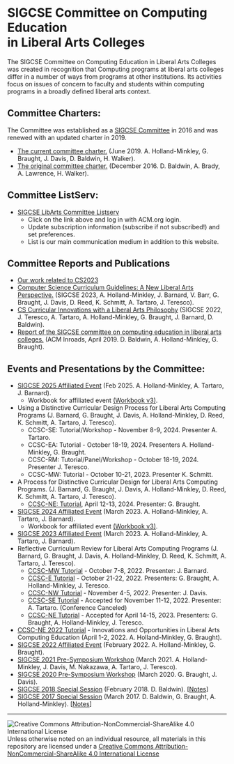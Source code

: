 # SIGCSE Committee on Computing Education<br>in Liberal Arts Colleges

The SIGCSE Committee on Computing Education in Liberal Arts Colleges was created in recognition that Computing programs at liberal arts colleges differ in a number of ways from programs at other institutions. Its activities focus on issues of concern to faculty and students within computing programs in a broadly defined liberal arts context.

## Committee Charters:

The Committee was established as a [SIGCSE Committee](https://sigcse.org/programs/committees/) in 2016 and was renewed with an updated charter in 2019.
* [The current committee charter.](https://sigcse.org/files/documents/pdfs/SIGCSECommitteeReports/Liberal%20Arts%20Computing%20Education%20Committee%20Charter%202019.pdf) (June 2019. A. Holland-Minkley, G. Braught, J. Davis, D. Baldwin, H. Walker).
* [The original committee charter.](https://sigcse.org/programs/committees/liberal.html) (December 2016. D. Baldwin, A. Brady, A. Lawrence, H. Walker).

## Committee ListServ:

- [SIGCSE LibArts Committee Listserv](https://listserv.acm.org/SCRIPTS/WA-ACMLPX.CGI?SUBED1=SIGCSE-LIBARTS-COMM&X=O409EBF1F8203F5EC59)
  - Click on the link above and log in with ACM.org login.
  - Update subscription information (subscribe if not subscribed!) and set preferences.
  - List is our main communication medium in addition to this website.

## Committee Reports and Publications

* [Our work related to CS2023](https://computing-in-the-liberal-arts.github.io/CS2023/)
* [Computer Science Curriculum Guidelines: A New Liberal Arts Perspective.](https://dl.acm.org/doi/10.1145/3545945.3569793) (SIGCSE 2023, A. Holland-Minkley, J. Barnard, V. Barr, G. Braught, J. Davis, D. Reed, K. Schmitt, A. Tartaro, J. Teresco).
* [CS Curricular Innovations with a Liberal Arts Philosophy](https://doi.org/10.1145/3478431.3499329) (SIGCSE 2022, J. Teresco, A. Tartaro, A. Holland-Minkley, G. Braught, J. Barnard, D. Baldwin).
* [Report of the SIGCSE committee on computing education in liberal arts colleges.](https://dl.acm.org/doi/10.1145/3314027) (ACM Inroads, April 2019. D. Baldwin, A. Holland-Minkley, G. Braught).

## Events and Presentations by the Committee:

* [SIGCSE 2025 Affiliated Event](https://computing-in-the-liberal-arts.github.io/SIGCSE2025-Affiliated-Event/) (Feb 2025. A. Holland-Minkley, A. Tartaro, J. Barnard).
  * Workbook for affiliated event [(Workbook v3)](https://docs.google.com/document/d/1QyBftY01oZxVw_KJCjSz0vmZ2orLyC6LkGGiqpi914I/edit?usp=sharing).
* Using a Distinctive Curricular Design Process for Liberal Arts Computing Programs
  (J. Barnard, G. Braught, J. Davis, A. Holland-Minkley, D. Reed, K. Schmitt, A. Tartaro, J. Teresco).
  * CCSC-SE: Tutorial/Workshop - November 8-9, 2024. Presenter A. Tartaro.
  * CCSC-EA: Tutorial - October 18-19, 2024. Presenters A. Holland-Minkley, G. Braught.
  * CCSC-RM: Tutorial/Panel/Workshop - October 18-19, 2024. Presenter J. Teresco.
  * CCSC-MW: Tutorial - October 10-21, 2023. Presenter K. Schmitt.
* A Process for Distinctive Curricular Design for Liberal Arts Computing Programs. 
  (J. Barnard, G. Braught, J. Davis, A. Holland-Minkley, D. Reed, K. Schmitt, A. Tartaro, J. Teresco).
  * [CCSC-NE: Tutorial](https://dl.acm.org/doi/10.5555/3665609.3665631), April 12-13, 2024. Presenter: G. Braught.
* [SIGCSE 2024 Affiliated Event](https://computing-in-the-liberal-arts.github.io/SIGCSE2024-Affiliated-Event/) (March 2023. A. Holland-Minkley, A. Tartaro, J. Barnard).
  * Workbook for affiliated event [(Workbook v3)](https://docs.google.com/document/d/1QyBftY01oZxVw_KJCjSz0vmZ2orLyC6LkGGiqpi914I/edit?usp=sharing).
* [SIGCSE 2023 Affiliated Event](https://computing-in-the-liberal-arts.github.io/SIGCSE2023-Affiliated-Event/) (March 2023. A. Holland-Minkley, A. Tartaro, J. Barnard).
* Reflective Curriculum Review for Liberal Arts Computing Programs (J. Barnard, G. Braught, J. Davis, A. Holland-Minkley, D. Reed, K. Schmitt, A. Tartaro, J. Teresco).
  * [CCSC-MW Tutorial](https://dl.acm.org/doi/10.5555/3580619.3580627) - October 7-8, 2022. Presenter: J. Barnard.
  * [CCSC-E Tutorial](https://dl.acm.org/doi/abs/10.5555/3580523.3580543) - October 21-22, 2022. Presenters: G. Braught, A. Holland-Minkley, J. Teresco.
  * [CCSC-NW Tutorial](https://dl.acm.org/doi/10.5555/3575618.3575631) - November 4-5, 2022. Presenter: J. Davis.
  * [CCSC-SE Tutorial](https://dl.acm.org/doi/10.5555/3581625.3581638) - Accepted for November 11-12, 2022. Presenter: A. Tartaro. (Conference Canceled)
  * [CCSC-NE Tutorial](https://dl.acm.org/doi/10.5555/3606402.3606406) - Accepted for April 14-15, 2023. Presenters: G. Braught, A. Holland-Minkley, J. Teresco.
* [CCSC-NE 2022 Tutorial](https://drive.google.com/file/d/1Y01JnyBSoUOWmYUD-5QChdHYOj-TT_hM/view) - Innovations and Opportunities in Liberal Arts Computing Education (April 1-2, 2022. A. Holland-Minkley, G. Braught).
* [SIGCSE 2022 Affiliated Event](https://computing-in-the-liberal-arts.github.io/SIGCSE2022-Affiliated-Event/) (February 2022. A. Holland-Minkley, G. Braught).
* [SIGCSE 2021 Pre-Symposium Workshop](https://computing-in-the-liberal-arts.github.io/SIGCSE2021-PreSymposium-Event/) (March 2021. A. Holland-Minkley, J. Davis, M. Nakazawa, A. Tartaro, J. Teresco).
* [SIGCSE 2020 Pre-Symposium Workshop](https://computing-in-the-liberal-arts.github.io/SIGCSE2020-PreSymposium-Event/) (March 2020. G. Braught, J. Davis).
* [SIGCSE 2018 Special Session](https://dl.acm.org/doi/10.1145/3159450.3159639) (February 2018. D. Baldwin). [[Notes](https://docs.google.com/document/d/1hU-t9R_ZyXdVnF1eRRL_o_YQ_eeRtxX2a95AS6tgTPw/edit?usp=sharing)]
* [SIGCSE 2017 Special Session](https://dl.acm.org/doi/abs/10.1145/3017680.3017806) (March 2017. D. Baldwin, G. Braught, A. Holland-Minkley). [[Notes](https://docs.google.com/document/d/1BIvw0w7vryA1qA-TwJ1TK_fWjDHH7H7H6LyXVPObKhc)]

___
![Creative Commons Attribution-NonCommercial-ShareAlike 4.0 International License](https://i.creativecommons.org/l/by-nc-sa/4.0/88x31.png "Creative Commons Attribution-NonCommercial-ShareAlike 4.0 International License") Unless otherwise noted on an individual resource, all materials in this repository are licensed under a [Creative Commons Attribution-NonCommercial-ShareAlike 4.0 International License](http://creativecommons.org/licenses/by-nc-sa/4.0/)
